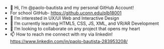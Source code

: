 - 👋 Hi, I’m @paolo-bautista and my personal GitHub Account!
- For school GitHub- https://github.uconn.edu/plb18001
- 👀 I’m interested in UX/UI Web and Interactive Design
- 🌱 I’m currently learning HTML5, CSS, JS, XML, and VR/AR Development
- 💞️ I’m looking to collaborate on any project that opens my heart
- 📫 How to reach me connect with my via linkedin! https://www.linkedin.com/in/paolo-bautista-283953208/
